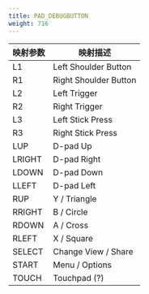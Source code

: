 ```yaml
---
title: PAD_DEBUGBUTTON
weight: 716
---
```


| 映射参数 | 映射描述     |
| --------------- | --------------------- |
| L1              | Left Shoulder Button  |
| R1              | Right Shoulder Button |
| L2              | Left Trigger          |
| R2              | Right Trigger         |
| L3              | Left Stick Press      |
| R3              | Right Stick Press     |
| LUP             | D-pad Up              |
| LRIGHT          | D-pad Right           |
| LDOWN           | D-pad Down            |
| LLEFT           | D-pad Left            |
| RUP             | Y / Triangle          |
| RRIGHT          | B / Circle            |
| RDOWN           | A / Cross             |
| RLEFT           | X / Square            |
| SELECT          | Change View / Share   |
| START           | Menu / Options        |
| TOUCH           | Touchpad (?)          |

